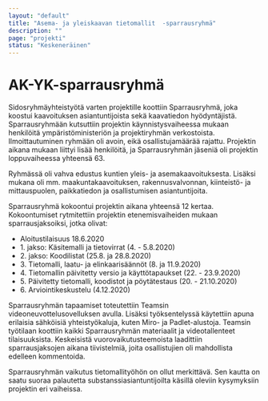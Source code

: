 ```yaml
---
layout: "default"
title: "Asema- ja yleiskaavan tietomallit  -sparrausryhmä"
description: ""
page: "projekti"
status: "Keskeneräinen"
---
```

# AK-YK-sparrausryhmä

Sidosryhmäyhteistyötä varten projektille koottiin Sparrausryhmä, joka koostui kaavoituksen asiantuntijoista sekä kaavatiedon hyödyntäjistä. Sparrausryhmään kutsuttiin projektin käynnistysvaiheessa mukaan henkilöitä ympäristöministeriön ja projektiryhmän verkostoista. Ilmoittautuminen ryhmään oli avoin, eikä osallistujamäärää rajattu. Projektin aikana mukaan liittyi lisää henkilöitä, ja Sparrausryhmän jäseniä oli projektin loppuvaiheessa  yhteensä 63.

Ryhmässä oli vahva edustus kuntien yleis- ja asemakaavoituksesta. Lisäksi mukana oli mm. maakuntakaavoituksen, rakennusvalvonnan, kiinteistö- ja mittauspuolen, paikkatiedon ja osallistumisen asiantuntijoita. 

Sparrausryhmä kokoontui projektin aikana yhteensä 12 kertaa. Kokoontumiset rytmitettiin projektin etenemisvaiheiden mukaan sparrausjaksoiksi, jotka olivat:
<ul>
  <li>Aloitustilaisuus 18.6.2020</li>
  <li>1. jakso: Käsitemalli ja tietovirrat (4. - 5.8.2020)</li>
  <li>2. jakso: Koodilistat (25.8. ja 28.8.2020)</li>
  <li>3. Tietomalli, laatu- ja elinkaarisäännöt (8. ja 11.9.2020)</li>
  <li>4. Tietomallin päivitetty versio ja käyttötapaukset (22. - 23.9.2020)</li>
  <li>5. Päivitetty tietomalli, koodistot ja pöytätestaus (20. - 21.10.2020)</li>
  <li>6. Arviointikeskustelu (4.12.2020)</li>
</ul>

Sparrausryhmän tapaamiset toteutettiin Teamsin videoneuvottelusovelluksen avulla. Lisäksi työksentelyssä käytettiin apuna erilaisia sähköisiä yhteistyökaluja, kuten Miro- ja Padlet-alustoja. Teamsin työtilaan koottiin kaikki Sparrausryhmän materiaalit ja videotallenteet tilaisuuksista. Keskeisistä vuorovaikutusteemoista laadittiin sparrausjaksojen aikana tiivistelmiä, joita osallistujien oli mahdollista edelleen kommentoida.

Sparrausryhmän vaikutus tietomallityöhön on ollut merkittävä. Sen kautta on saatu suoraa palautetta substanssiasiantuntijoilta käsillä oleviin kysymyksiin projektin eri vaiheissa.
